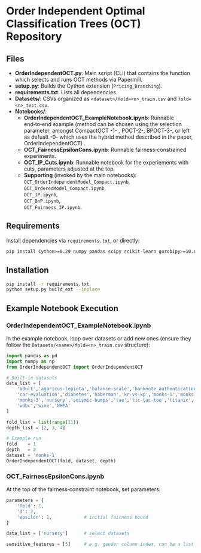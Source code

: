 # Order Independent Optimal Classification Trees (OCT) Repository



## Files

- **OrderIndependentOCT.py**: Main script (CLI) that contains the function which selects and runs OCT methods via Papermill.
- **setup.py**: Builds the Cython extension (`Pricing_Branching`).
- **requirements.txt**: Lists all dependencies.
- **Datasets/**: CSVs organized as `<dataset>/fold=<n>_train.csv` and `fold=<n>_test.csv`.
- **Notebooks/**:
  - **OrderIndependentOCT\_ExampleNotebook.ipynb**: Runnable end‑to‑end example (method can be chosen using the selection parameter, amongst CompactOCT -1- , POCT-2-, BPOCT-3-, or left as defualt -0- which uses the hybrid method described in the paper, OrderIndependentOCT) .
  - **OCT\_FairnessEpsilonCons.ipynb**: Runnable fairness‑constrained experiments.
  - **OCT\_IP\_Cuts.ipynb**: Runnable notebook for the experiements with cuts, parameters adjusted at the top.
  - **Supporting** (invoked by the main notebooks):\
    `OCT_OrderIndependentModel_Compact.ipynb`,\
    `OCT_OrderedModel_Compact.ipynb`,\
    `OCT_IP.ipynb`,\
    `OCT_BnP.ipynb`,\
    `OCT_Fairness_IP.ipynb`.

## Requirements

Install dependencies via `requirements.txt`, or directly:

```bash
pip install Cython>=0.29 numpy pandas scipy scikit-learn gurobipy>=10.0.3 papermill more-itertools networkx matplotlib
```

## Installation

```bash
pip install -r requirements.txt
python setup.py build_ext --inplace
```

## Example Notebook Execution

### OrderIndependentOCT\_ExampleNotebook.ipynb

In the example notebook, loop over datasets or add new ones (ensure they follow the `Datasets/<name>/fold=<n>_train.csv` structure):

```python
import pandas as pd
import numpy as np
from OrderIndependentOCT import OrderIndependentOCT

# Built-in datasets
data_list = [
    'adult','agaricus-lepiota','balance-scale','banknote_authentication',
    'car-evaluation','diabetes','haberman','kr-vs-kp','monks-1','monks-2',
    'monks-3','nursery','seismic-bumps','tae','tic-tac-toe','titanic',
    'wdbc','wine','NHPA'
]

fold_list = list(range(11))
depth_list = [2, 3, 4]

# Example run
fold    = 1
depth   = 2
dataset = 'monks-1'
OrderIndependentOCT(fold, dataset, depth)
```

### OCT\_FairnessEpsilonCons.ipynb

At the top of the fairness‐constraint notebook, set parameters:

```python
parameters = {
    'fold': 1,
    'd': 2,
    'epsilon': 1,            # initial fairness bound
}

data_list = ['nursery']      # select datasets

sensitive_features = [5]     # e.g. gender column index, can be a list
```

